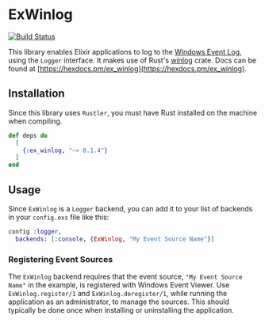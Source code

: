 # ExWinlog

[![Build Status](https://travis-ci.com/svan-jansson/ex_winlog.svg?branch=master)](https://travis-ci.com/svan-jansson/ex_winlog)

This library enables Elixir applications to log to the [Windows Event Log](https://docs.microsoft.com/windows/win32/wes/windows-event-log), using the `Logger` interface. It makes use of Rust's [winlog]([https://crates.io/crates/winlog) crate. Docs can be found at [https://hexdocs.pm/ex_winlog](https://hexdocs.pm/ex_winlog).

## Installation

Since this library uses `Rustler`, you must have Rust installed on the machine when compiling.

```elixir
def deps do
  [
    {:ex_winlog, "~> 0.1.4"}
  ]
end
```

## Usage

Since `ExWinlog` is a `Logger` backend, you can add it to your list of backends in your `config.exs` file like this:

```elixir
config :logger,
  backends: [:console, {ExWinlog, "My Event Source Name"}]
```

### Registering Event Sources

The `ExWinlog` backend requires that the event source, `"My Event Source Name"` in the example, is registered with Windows Event Viewer. Use `ExWinlog.register/1` and `ExWinlog.deregister/1`, while running the application as an administrator, to manage the sources. This should typically be done once when installing or uninstalling the application.
